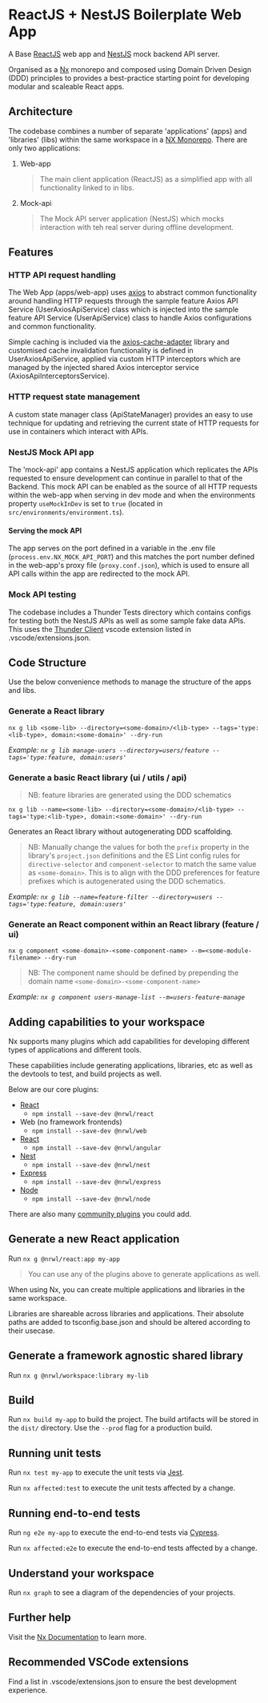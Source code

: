 # ReactJS + NestJS Boilerplate Web App

A Base [ReactJS](https://reactjs.org) web app and [NestJS](https://docs.nestjs.com/) mock backend API server.

Organised as a [Nx](https://nx.dev) monorepo and composed using Domain Driven Design (DDD) principles to provides a best-practice starting point for developing modular and scaleable React apps.

## Architecture

The codebase combines a number of separate 'applications' (apps) and 'libraries' (libs) within the same workspace in a [NX Monorepo](https://nx.dev). There are only two applications:

1. Web-app

   > The main client application (ReactJS) as a simplified app with all functionality linked to in libs.

2. Mock-api
   > The Mock API server application (NestJS) which mocks interaction with teh real server during offline development.

## Features

### HTTP API request handling

The Web App (apps/web-app) uses [axios](https://github.com/axios/axios) to abstract common functionality around handling HTTP requests through the sample feature Axios API Service (UserAxiosApiService) class which is injected into the sample feature API Service (UserApiService) class to handle Axios configurations and common functionality.

Simple caching is included via the [axios-cache-adapter](https://github.com/RasCarlito/axios-cache-adapter) library and customised cache invalidation functionality is defined in UserAxiosApiService, applied via custom HTTP interceptors which are managed by the injected shared Axios interceptor service (AxiosApiInterceptorsService).

### HTTP request state management

A custom state manager class (ApiStateManager) provides an easy to use technique for updating and retrieving the current state of HTTP requests for use in containers which interact with APIs.

### NestJS Mock API app

The 'mock-api' app contains a NestJS application which replicates the APIs requested to ensure development can continue in parallel to that of the Backend. This mock API can be enabled as the source of all HTTP requests within the web-app when serving in dev mode and when the environments property `useMockInDev` is set to `true` (located in `src/environments/environment.ts`).

#### Serving the mock API

The app serves on the port defined in a variable in the .env file
(`process.env.NX_MOCK_API_PORT`) and this matches the port number defined in the web-app's
proxy file (`proxy.conf.json`), which is used to ensure all API calls within the app are
redirected to the mock API.

### Mock API testing

The codebase includes a Thunder Tests directory which contains configs for testing both
the NestJS APIs as well as some sample fake data APIs.
This uses the [Thunder
Client](https://marketplace.visualstudio.com/items?itemName=rangav.vscode-thunder-client)
vscode extension listed in .vscode/extensions.json.

## Code Structure

Use the below convenience methods to manage the structure of the apps and libs.

### Generate a React library

`nx g lib <some-lib> --directory=<some-domain>/<lib-type> --tags='type:<lib-type>, domain:<some-domain>' --dry-run`

_Example: `nx g lib manage-users --directory=users/feature --tags='type:feature, domain:users'`_

### Generate a basic React library (ui / utils / api)

> NB: feature libraries are generated using the DDD schematics

`nx g lib --name=<some-lib> --directory=<some-domain>/<lib-type> --tags='type:<lib-type>, domain:<some-domain>' --dry-run`

Generates an React library without autogenerating DDD scaffolding.

> NB: Manually change the values for both the `prefix` property in the library's `project.json` definitions and the ES Lint config rules for `directive-selector` and `component-selector` to match the same value as `<some-domain>`. This is to align with the DDD preferences for feature prefixes which is autogenerated using the DDD schematics.

_Example: `nx g lib --name=feature-filter --directory=users --tags='type:feature, domain:users'`_

### Generate an React component within an React library (feature / ui)

`nx g component <some-domain>-<some-component-name> --m=<some-module-filename> --dry-run`

> NB: The component name should be defined by prepending the domain name `<some-domain>-<some-component-name>`

_Example: `nx g component users-manage-list --m=users-feature-manage`_

## Adding capabilities to your workspace

Nx supports many plugins which add capabilities for developing different types of applications and different tools.

These capabilities include generating applications, libraries, etc as well as the devtools to test, and build projects as well.

Below are our core plugins:

- [React](https://reactjs.org)
  - `npm install --save-dev @nrwl/react`
- Web (no framework frontends)
  - `npm install --save-dev @nrwl/web`
- [React](https://angular.io)
  - `npm install --save-dev @nrwl/angular`
- [Nest](https://nestjs.com)
  - `npm install --save-dev @nrwl/nest`
- [Express](https://expressjs.com)
  - `npm install --save-dev @nrwl/express`
- [Node](https://nodejs.org)
  - `npm install --save-dev @nrwl/node`

There are also many [community plugins](https://nx.dev/community) you could add.

## Generate a new React application

Run `nx g @nrwl/react:app my-app`

> You can use any of the plugins above to generate applications as well.

When using Nx, you can create multiple applications and libraries in the same workspace.

Libraries are shareable across libraries and applications. Their absolute paths are added
to tsconfig.base.json and should be altered according to their usecase.

## Generate a framework agnostic shared library

Run `nx g @nrwl/workspace:library my-lib`

## Build

Run `nx build my-app` to build the project. The build artifacts will be stored in the `dist/` directory. Use the `--prod` flag for a production build.

## Running unit tests

Run `nx test my-app` to execute the unit tests via [Jest](https://jestjs.io).

Run `nx affected:test` to execute the unit tests affected by a change.

## Running end-to-end tests

Run `ng e2e my-app` to execute the end-to-end tests via [Cypress](https://www.cypress.io).

Run `nx affected:e2e` to execute the end-to-end tests affected by a change.

## Understand your workspace

Run `nx graph` to see a diagram of the dependencies of your projects.

## Further help

Visit the [Nx Documentation](https://nx.dev) to learn more.

## Recommended VSCode extensions

Find a list in .vscode/extensions.json to ensure the best development experience.
